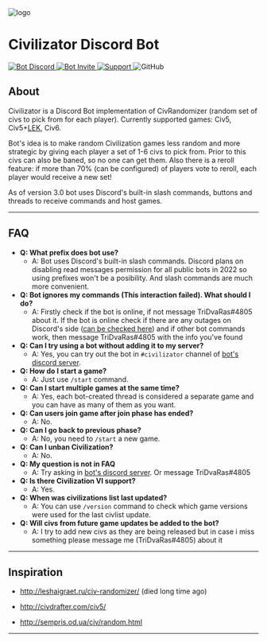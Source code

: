 <img src="https://tdr.s-ul.eu/FYpCCEZi" title="FVCproductions" alt="logo">

# Civilizator Discord Bot

<a href="https://discord.gg/nFMFs2e">
  <img alt="Bot Discord" src="https://img.shields.io/discord/727081958823165963?label=Join%20Discord%20Server">
</a>
<a href="https://discord.com/api/oauth2/authorize?client_id=727499119991455807&scope=applications.commands+bot&permissions=257765459968">
  <img alt="Bot Invite" src="https://img.shields.io/badge/Invite%20Bot-blue">
</a>
<a href="https://www.paypal.com/donate?hosted_button_id=ER5KWL52L6LLL">
  <img alt="Support" src="https://img.shields.io/badge/Support%20the%20Project%20-red">
</a>

  <img alt="GitHub" src="https://img.shields.io/github/license/tridvaras/civilizator">

## About

Civilizator is a Discord Bot implementation of CivRandomizer (random set of civs to pick from for each player).
Currently supported games: Civ5, Civ5+[LEK](https://docs.google.com/document/d/18tsjg2C1wKA7I41GktDRr6R83eUrhn4FHi9EUEtpKvI/edit), Civ6.

Bot's idea is to make random Civilization games less random and more strategic by giving each player a set of 1-6 civs to pick from. Prior to this civs can also be baned, so no one can get them. Also there is a reroll feature: if more than 70% (can be configured) of players vote to reroll, each player would receive a new set!

As of version 3.0 bot uses Discord's built-in slash commands, buttons and threads to receive commands and host games.

---

## FAQ

- **Q: What prefix does bot use?**
  - A: Bot uses Discord's built-in slash commands. Discord plans on disabling read messages permission for all public bots in 2022 so using prefixes won't be a posibility. And slash commands are much more convenient. 
- **Q: Bot ignores my commands (This interaction failed). What should I do?**
  - A: Firstly check if the bot is online, if not message TriDvaRas#4805 about it. If the bot is online check if there are any outages on Discord's side ([can be checked here](https://discordstatus.com/)) and if other bot commands work, then message TriDvaRas#4805 with the info you've found
- **Q: Can I try using a bot without adding it to my server?**
  - A: Yes, you can try out the bot in `#civilizator` channel of [bot's discord server](https://discord.gg/nFMFs2e).
- **Q: How do I start a game?**
  - A: Just use `/start` command.
- **Q: Can I start multiple games at the same time?**
  - A: Yes, each bot-created thread is considered a separate game and you can have as many of them as you want.
- **Q: Can users join game after join phase has ended?**
  - A: No.
- **Q: Can I go back to previous phase?**
  - A: No, you need to `/start` a new game.
- **Q: Can I unban Civilization?**
  - A: No.
- **Q: My question is not in FAQ**
  - A: Try asking in [bot's discord server](https://discord.gg/nFMFs2e). Or message TriDvaRas#4805
- **Q: Is there Civilization VI support?**
  - A: Yes.
- **Q: When was civilizations list last updated?**
  - A: You can use `/version` command to check which game versions were used for the last civlist update.
- **Q: Will civs from future game updates be added to the bot?**
  - A: I try to add new civs as they are being released but in case i miss something please message me (TriDvaRas#4805) about it
---

## Inspiration

- http://leshaigraet.ru/civ-randomizer/ (died long time ago)

- http://civdrafter.com/civ5/

- http://sempris.od.ua/civ/random.html

---

